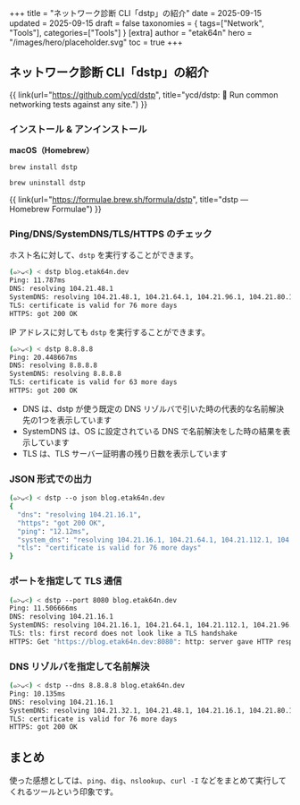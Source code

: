+++
title = "ネットワーク診断 CLI「dstp」の紹介"
date = 2025-09-15
updated = 2025-09-15
draft = false
taxonomies = { tags=["Network", "Tools"], categories=["Tools"] }
[extra]
author = "etak64n"
hero = "/images/hero/placeholder.svg"
toc = true
+++

## ネットワーク診断 CLI「dstp」の紹介

{{ link(url="https://github.com/ycd/dstp", title="ycd/dstp: 🧪 Run common networking tests against any site.") }}

### インストール & アンインストール

**macOS（Homebrew）**

```
brew install dstp
```

```
brew uninstall dstp
```

{{ link(url="https://formulae.brew.sh/formula/dstp", title="dstp — Homebrew Formulae") }}

### Ping/DNS/SystemDNS/TLS/HTTPS のチェック

ホスト名に対して、`dstp` を実行することができます。

```sh
(๑>ᴗ<) < dstp blog.etak64n.dev
Ping: 11.787ms
DNS: resolving 104.21.48.1
SystemDNS: resolving 104.21.48.1, 104.21.64.1, 104.21.96.1, 104.21.80.1, 104.21.32.1, 104.21.16.1, 104.21.112.1, 2606:4700:3030::6815:1001, 2606:4700:3030::6815:3001, 2606:4700:3030::6815:7001, 2606:4700:3030::6815:6001, 2606:4700:3030::6815:5001, 2606:4700:3030::6815:4001, 2606:4700:3030::6815:2001
TLS: certificate is valid for 76 more days
HTTPS: got 200 OK
```

IP アドレスに対しても `dstp` を実行することができます。

```sh
(๑>ᴗ<) < dstp 8.8.8.8
Ping: 20.448667ms
DNS: resolving 8.8.8.8
SystemDNS: resolving 8.8.8.8
TLS: certificate is valid for 63 more days
HTTPS: got 200 OK
```

- DNS は、dstp が使う既定の DNS リゾルバで引いた時の代表的な名前解決先の1つを表示しています
- SystemDNS は、OS に設定されている DNS で名前解決をした時の結果を表示しています
- TLS は、TLS サーバー証明書の残り日数を表示しています

### JSON 形式での出力

```sh
(๑>ᴗ<) < dstp --o json blog.etak64n.dev
{
  "dns": "resolving 104.21.16.1",
  "https": "got 200 OK",
  "ping": "12.12ms",
  "system_dns": "resolving 104.21.16.1, 104.21.64.1, 104.21.112.1, 104.21.96.1, 104.21.48.1, 104.21.32.1, 104.21.80.1, 2606:4700:3030::6815:3001, 2606:4700:3030::6815:5001, 2606:4700:3030::6815:1001, 2606:4700:3030::6815:2001, 2606:4700:3030::6815:4001, 2606:4700:3030::6815:7001, 2606:4700:3030::6815:6001",
  "tls": "certificate is valid for 76 more days"
}
```

### ポートを指定して TLS 通信

```sh
(๑>ᴗ<) < dstp --port 8080 blog.etak64n.dev
Ping: 11.506666ms
DNS: resolving 104.21.16.1
SystemDNS: resolving 104.21.16.1, 104.21.64.1, 104.21.112.1, 104.21.96.1, 104.21.48.1, 104.21.32.1, 104.21.80.1, 2606:4700:3030::6815:3001, 2606:4700:3030::6815:5001, 2606:4700:3030::6815:1001, 2606:4700:3030::6815:2001, 2606:4700:3030::6815:4001, 2606:4700:3030::6815:7001, 2606:4700:3030::6815:6001
TLS: tls: first record does not look like a TLS handshake
HTTPS: Get "https://blog.etak64n.dev:8080": http: server gave HTTP response to HTTPS client
```

### DNS リゾルバを指定して名前解決

```sh
(๑>ᴗ<) < dstp --dns 8.8.8.8 blog.etak64n.dev
Ping: 10.135ms
DNS: resolving 104.21.16.1
SystemDNS: resolving 104.21.32.1, 104.21.48.1, 104.21.16.1, 104.21.80.1, 104.21.96.1, 104.21.112.1, 104.21.64.1, 2606:4700:3030::6815:6001, 2606:4700:3030::6815:5001, 2606:4700:3030::6815:4001, 2606:4700:3030::6815:2001, 2606:4700:3030::6815:7001, 2606:4700:3030::6815:3001, 2606:4700:3030::6815:1001
TLS: certificate is valid for 76 more days
HTTPS: got 200 OK
```

## まとめ
使った感想としては、`ping`、`dig`、`nslookup`、`curl -I` などをまとめて実行してくれるツールという印象です。